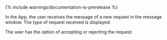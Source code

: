 {% include warnings/documentation-is-prerelease %}

In the App, the user receives the message of a new request in the message window.
The type of request received is displayed.

The user has the option of accepting or rejecting the request.
